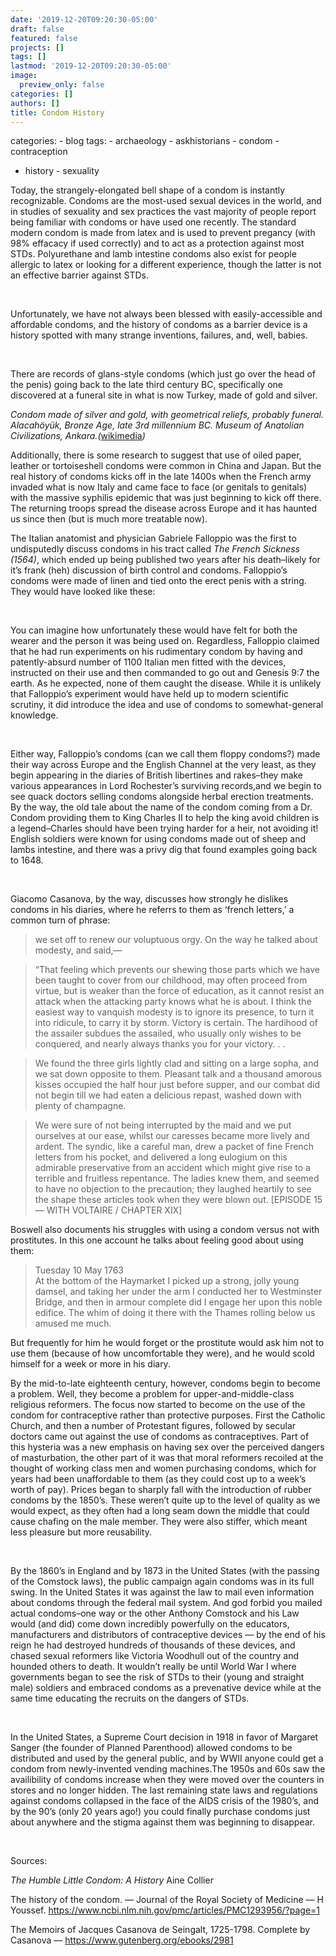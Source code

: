 ```yaml
---
date: '2019-12-20T09:20:30-05:00'
draft: false
featured: false
projects: []
tags: []
lastmod: '2019-12-20T09:20:30-05:00'
image:
  preview_only: false
categories: []
authors: []
title: Condom History
---
```


categories: - blog tags: - archaeology - askhistorians - condom - contraception
- history - sexuality

Today, the strangely-elongated bell shape of a condom is instantly recognizable.
Condoms are the most-used sexual devices in the world, and in studies of
sexuality and sex practices the vast majority of people report being familiar
with condoms or have used one recently. The standard modern condom is made from
latex and is used to prevent pregancy (with 98% effacacy if used correctly) and
to act as a protection against most STDs. Polyurethane and lamb intestine
condoms also exist for people allergic to latex or looking for a different
experience, though the latter is not an effective barrier against STDs.

 

Unfortunately, we have not always been blessed with easily-accessible and
affordable condoms, and the history of condoms as a barrier device is a history
spotted with many strange inventions, failures, and, well, babies.

 

There are records of glans-style condoms (which just go over the head of the
penis) going back to the late third century BC, specifically one discovered at a
funeral site in what is now Turkey, made of gold and silver.

*Condom made of silver and gold, with geometrical reliefs, probably funeral.
Alacahöyük, Bronze Age, late 3rd millennium BC. Museum of Anatolian
Civilizations,
Ankara.(*[wikimedia](https://commons.wikimedia.org/wiki/File:Condoms,_silver,_gold,_funeral,_Alacah%C3%B6y%C3%BCk,_late_3rd_millennium_BC,_MACA,_3068.jpg)*)*

Additionally, there is some research to suggest that use of oiled paper, leather
or tortoiseshell condoms were common in China and Japan. But the real history of
condoms kicks off in the late 1400s when the French army invaded what is now
Italy and came face to face (or genitals to genitals) with the massive syphilis
epidemic that was just beginning to kick off there. The returning troops spread
the disease across Europe and it has haunted us since then (but is much more
treatable now).

The Italian anatomist and physician Gabriele Falloppio was the first to
undisputedly discuss condoms in his tract called *The French Sickness (1564)*,
which ended up being published two years after his death–likely for it’s frank
(heh) discussion of birth control and condoms. Falloppio’s condoms were made of
linen and tied onto the erect penis with a string. They would have looked like
these:

 

You can imagine how unfortunately these would have felt for both the wearer and
the person it was being used on. Regardless, Falloppio claimed that he had run
experiments on his rudimentary condom by having and patently-absurd number of
1100 Italian men fitted with the devices, instructed on their use and then
commanded to go out and Genesis 9:7 the earth. As he expected, none of them
caught the disease. While it is unlikely that Falloppio’s experiment would have
held up to modern scientific scrutiny, it did introduce the idea and use of
condoms to somewhat-general knowledge.

 

Either way, Falloppio’s condoms (can we call them floppy condoms?) made their
way across Europe and the English Channel at the very least, as they begin
appearing in the diaries of British libertines and rakes–they make various
appearances in Lord Rochester’s surviving records,and we begin to see quack
doctors selling condoms alongside herbal erection treatments. By the way, the
old tale about the name of the condom coming from a Dr. Condom providing them to
King Charles II to help the king avoid children is a legend–Charles should have
been trying harder for a heir, not avoiding it! English soldiers were known for
using condoms made out of sheep and lambs intestine, and there was a privy dig
that found examples going back to 1648.

 

Giacomo Casanova, by the way, discusses how strongly he dislikes condoms in his
diaries, where he referrs to them as ‘french letters,’ a common turn of phrase:

>   we set off to renew our voluptuous orgy. On the way he talked about modesty,
>   and said,—

>   “That feeling which prevents our shewing those parts which we have been
>   taught to cover from our childhood, may often proceed from virtue, but is
>   weaker than the force of education, as it cannot resist an attack when the
>   attacking party knows what he is about. I think the easiest way to vanquish
>   modesty is to ignore its presence, to turn it into ridicule, to carry it by
>   storm. Victory is certain. The hardihood of the assailer subdues the
>   assailed, who usually only wishes to be conquered, and nearly always thanks
>   you for your victory. . .

>   We found the three girls lightly clad and sitting on a large sopha, and we
>   sat down opposite to them. Pleasant talk and a thousand amorous kisses
>   occupied the half hour just before supper, and our combat did not begin till
>   we had eaten a delicious repast, washed down with plenty of champagne.

>   We were sure of not being interrupted by the maid and we put ourselves at
>   our ease, whilst our caresses became more lively and ardent. The syndic,
>   like a careful man, drew a packet of fine French letters from his pocket,
>   and delivered a long eulogium on this admirable preservative from an
>   accident which might give rise to a terrible and fruitless repentance. The
>   ladies knew them, and seemed to have no objection to the precaution; they
>   laughed heartily to see the shape these articles took when they were blown
>   out. [EPISODE 15 — WITH VOLTAIRE / CHAPTER XIX]

Boswell also documents his struggles with using a condom versus not with
prostitutes. In this one account he talks about feeling good about using them:

>   Tuesday 10 May 1763  
>   At the bottom of the Haymarket I picked up a strong, jolly young damsel, and
>   taking her under the arm I conducted her to Westminster Bridge, and then in
>   armour complete did I engage her upon this noble edifice. The whim of doing
>   it there with the Thames rolling below us amused me much.

But frequently for him he would forget or the prostitute would ask him not to
use them (because of how uncomfortable they were), and he would scold himself
for a week or more in his diary.

By the mid-to-late eighteenth century, however, condoms begin to become a
problem. Well, they become a problem for upper-and-middle-class religious
reformers. The focus now started to become on the use of the condom for
contraceptive rather than protective purposes. First the Catholic Church, and
then a number of Protestant figures, followed by secular doctors came out
against the use of condoms as contraceptives. Part of this hysteria was a new
emphasis on having sex over the perceived dangers of masturbation, the other
part of it was that moral reformers recoiled at the thought of working class men
and women purchasing condoms, which for years had been unaffordable to them (as
they could cost up to a week’s worth of pay). Prices began to sharply fall with
the introduction of rubber condoms by the 1850’s. These weren’t quite up to the
level of quality as we would expect, as they often had a long seam down the
middle that could cause chafing on the male member. They were also stiffer,
which meant less pleasure but more reusability.

 

By the 1860’s in England and by 1873 in the United States (with the passing of
the Comstock laws), the public campaign again condoms was in its full swing. In
the United States it was against the law to mail even information about condoms
through the federal mail system. And god forbid you mailed actual condoms–one
way or the other Anthony Comstock and his Law would (and did) come down
incredibly powerfully on the educators, manufacturers and distributors of
contraceptive devices — by the end of his reign he had destroyed hundreds of
thousands of these devices, and chased sexual reformers like Victoria Woodhull
out of the country and hounded others to death. It wouldn’t really be until
World War I where governments began to see the risk of STDs to their (young and
straight male) soldiers and embraced condoms as a prevenative device while at
the same time educating the recruits on the dangers of STDs.

 

In the United States, a Supreme Court decision in 1918 in favor of Margaret
Sanger (the founder of Planned Parenthood) allowed condoms to be distributed and
used by the general public, and by WWII anyone could get a condom from
newly-invented vending machines.The 1950s and 60s saw the availibility of
condoms increase when they were moved over the counters in stores and no longer
hidden. The last remaining state laws and regulations against condoms collapsed
in the face of the AIDS crisis of the 1980’s, and by the 90’s (only 20 years
ago!) you could finally purchase condoms just about anywhere and the stigma
against them was beginning to disappear.

 

Sources:

*The Humble Little Condom: A History* Aine Collier

The history of the condom. — Journal of the Royal Society of Medicine — H
Youssef. https://www.ncbi.nlm.nih.gov/pmc/articles/PMC1293956/?page=1

The Memoirs of Jacques Casanova de Seingalt, 1725-1798. Complete by Casanova —
https://www.gutenberg.org/ebooks/2981

 
